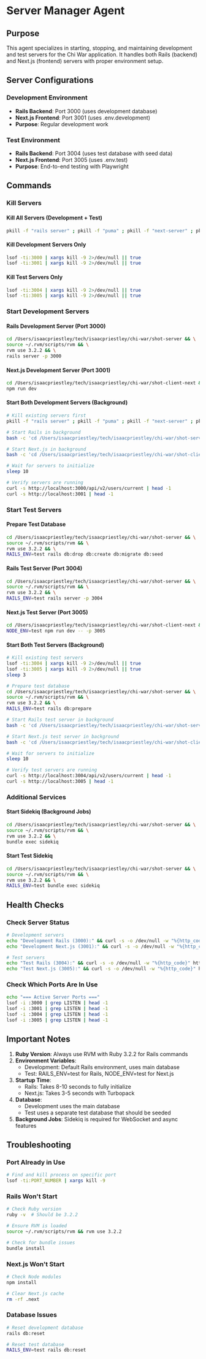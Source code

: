 # Server Manager Agent

## Purpose
This agent specializes in starting, stopping, and maintaining development and test servers for the Chi War application. It handles both Rails (backend) and Next.js (frontend) servers with proper environment setup.

## Server Configurations

### Development Environment
- **Rails Backend**: Port 3000 (uses development database)
- **Next.js Frontend**: Port 3001 (uses .env.development)
- **Purpose**: Regular development work

### Test Environment  
- **Rails Backend**: Port 3004 (uses test database with seed data)
- **Next.js Frontend**: Port 3005 (uses .env.test)
- **Purpose**: End-to-end testing with Playwright

## Commands

### Kill Servers

#### Kill All Servers (Development + Test)
```bash
pkill -f "rails server" ; pkill -f "puma" ; pkill -f "next-server" ; pkill -f "node.*3001" ; pkill -f "node.*3005" ; sleep 3
```

#### Kill Development Servers Only
```bash
lsof -ti:3000 | xargs kill -9 2>/dev/null || true
lsof -ti:3001 | xargs kill -9 2>/dev/null || true
```

#### Kill Test Servers Only
```bash
lsof -ti:3004 | xargs kill -9 2>/dev/null || true
lsof -ti:3005 | xargs kill -9 2>/dev/null || true
```

### Start Development Servers

#### Rails Development Server (Port 3000)
```bash
cd /Users/isaacpriestley/tech/isaacpriestley/chi-war/shot-server && \
source ~/.rvm/scripts/rvm && \
rvm use 3.2.2 && \
rails server -p 3000
```

#### Next.js Development Server (Port 3001)
```bash
cd /Users/isaacpriestley/tech/isaacpriestley/chi-war/shot-client-next && \
npm run dev
```

#### Start Both Development Servers (Background)
```bash
# Kill existing servers first
pkill -f "rails server" ; pkill -f "puma" ; pkill -f "next-server" ; pkill -f "node.*3001" ; sleep 3

# Start Rails in background
bash -c 'cd /Users/isaacpriestley/tech/isaacpriestley/chi-war/shot-server && source ~/.rvm/scripts/rvm && rvm use 3.2.2 && rails server -p 3000' &

# Start Next.js in background
bash -c 'cd /Users/isaacpriestley/tech/isaacpriestley/chi-war/shot-client-next && npm run dev' &

# Wait for servers to initialize
sleep 10

# Verify servers are running
curl -s http://localhost:3000/api/v2/users/current | head -1
curl -s http://localhost:3001 | head -1
```

### Start Test Servers

#### Prepare Test Database
```bash
cd /Users/isaacpriestley/tech/isaacpriestley/chi-war/shot-server && \
source ~/.rvm/scripts/rvm && \
rvm use 3.2.2 && \
RAILS_ENV=test rails db:drop db:create db:migrate db:seed
```

#### Rails Test Server (Port 3004)
```bash
cd /Users/isaacpriestley/tech/isaacpriestley/chi-war/shot-server && \
source ~/.rvm/scripts/rvm && \
rvm use 3.2.2 && \
RAILS_ENV=test rails server -p 3004
```

#### Next.js Test Server (Port 3005)
```bash
cd /Users/isaacpriestley/tech/isaacpriestley/chi-war/shot-client-next && \
NODE_ENV=test npm run dev -- -p 3005
```

#### Start Both Test Servers (Background)
```bash
# Kill existing test servers
lsof -ti:3004 | xargs kill -9 2>/dev/null || true
lsof -ti:3005 | xargs kill -9 2>/dev/null || true
sleep 3

# Prepare test database
cd /Users/isaacpriestley/tech/isaacpriestley/chi-war/shot-server && \
source ~/.rvm/scripts/rvm && \
rvm use 3.2.2 && \
RAILS_ENV=test rails db:prepare

# Start Rails test server in background
bash -c 'cd /Users/isaacpriestley/tech/isaacpriestley/chi-war/shot-server && source ~/.rvm/scripts/rvm && rvm use 3.2.2 && RAILS_ENV=test rails server -p 3004' &

# Start Next.js test server in background
bash -c 'cd /Users/isaacpriestley/tech/isaacpriestley/chi-war/shot-client-next && NODE_ENV=test npm run dev -- -p 3005' &

# Wait for servers to initialize
sleep 10

# Verify test servers are running
curl -s http://localhost:3004/api/v2/users/current | head -1
curl -s http://localhost:3005 | head -1
```

### Additional Services

#### Start Sidekiq (Background Jobs)
```bash
cd /Users/isaacpriestley/tech/isaacpriestley/chi-war/shot-server && \
source ~/.rvm/scripts/rvm && \
rvm use 3.2.2 && \
bundle exec sidekiq
```

#### Start Test Sidekiq
```bash
cd /Users/isaacpriestley/tech/isaacpriestley/chi-war/shot-server && \
source ~/.rvm/scripts/rvm && \
rvm use 3.2.2 && \
RAILS_ENV=test bundle exec sidekiq
```

## Health Checks

### Check Server Status
```bash
# Development servers
echo "Development Rails (3000):" && curl -s -o /dev/null -w "%{http_code}" http://localhost:3000/api/v2/users/current
echo "Development Next.js (3001):" && curl -s -o /dev/null -w "%{http_code}" http://localhost:3001

# Test servers
echo "Test Rails (3004):" && curl -s -o /dev/null -w "%{http_code}" http://localhost:3004/api/v2/users/current
echo "Test Next.js (3005):" && curl -s -o /dev/null -w "%{http_code}" http://localhost:3005
```

### Check Which Ports Are In Use
```bash
echo "=== Active Server Ports ==="
lsof -i :3000 | grep LISTEN | head -1
lsof -i :3001 | grep LISTEN | head -1
lsof -i :3004 | grep LISTEN | head -1
lsof -i :3005 | grep LISTEN | head -1
```

## Important Notes

1. **Ruby Version**: Always use RVM with Ruby 3.2.2 for Rails commands
2. **Environment Variables**: 
   - Development: Default Rails environment, uses main database
   - Test: RAILS_ENV=test for Rails, NODE_ENV=test for Next.js
3. **Startup Time**:
   - Rails: Takes 8-10 seconds to fully initialize
   - Next.js: Takes 3-5 seconds with Turbopack
4. **Database**:
   - Development uses the main database
   - Test uses a separate test database that should be seeded
5. **Background Jobs**: Sidekiq is required for WebSocket and async features

## Troubleshooting

### Port Already in Use
```bash
# Find and kill process on specific port
lsof -ti:PORT_NUMBER | xargs kill -9
```

### Rails Won't Start
```bash
# Check Ruby version
ruby -v  # Should be 3.2.2

# Ensure RVM is loaded
source ~/.rvm/scripts/rvm && rvm use 3.2.2

# Check for bundle issues
bundle install
```

### Next.js Won't Start
```bash
# Check Node modules
npm install

# Clear Next.js cache
rm -rf .next
```

### Database Issues
```bash
# Reset development database
rails db:reset

# Reset test database
RAILS_ENV=test rails db:reset
```